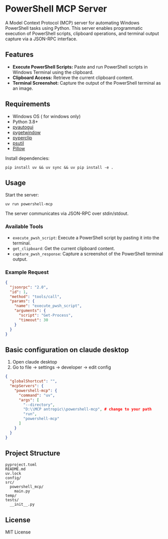 # PowerShell MCP Server

A Model Context Protocol (MCP) server for automating Windows PowerShell tasks using Python. This server enables programmatic execution of PowerShell scripts, clipboard operations, and terminal output capture via a JSON-RPC interface.

## Features

- **Execute PowerShell Scripts:** Paste and run PowerShell scripts in Windows Terminal using the clipboard.
- **Clipboard Access:** Retrieve the current clipboard content.
- **Terminal Screenshot:** Capture the output of the PowerShell terminal as an image.

## Requirements

- Windows OS ( for windows only)
- Python 3.8+
- [pyautogui](https://pypi.org/project/pyautogui/)
- [pygetwindow](https://pypi.org/project/PyGetWindow/)
- [pyperclip](https://pypi.org/project/pyperclip/)
- [psutil](https://pypi.org/project/psutil/)
- [Pillow](https://pypi.org/project/Pillow/)

Install dependencies:
```pwsh
pip install uv && uv sync && uv pip install -e .
```

## Usage

Start the server:
```pwsh
uv run powershell-mcp
```

The server communicates via JSON-RPC over stdin/stdout.

### Available Tools

- `execute_pwsh_script`: Execute a PowerShell script by pasting it into the terminal.
- `get_clipboard`: Get the current clipboard content.
- `capture_pwsh_response`: Capture a screenshot of the PowerShell terminal output.

### Example Request

```json
{
  "jsonrpc": "2.0",
  "id": 1,
  "method": "tools/call",
  "params": {
    "name": "execute_pwsh_script",
    "arguments": {
      "script": "Get-Process",
      "timeout": 30
    }
  }
}
```

## Basic configuration on claude desktop

1. Open claude desktop
2. Go to file -> settings -> developer -> edit config

```json
{
  "globalShortcut": "",
  "mcpServers": {
    "powershell-mcp": {
      "command": "uv",
      "args": [
        "--directory",
        "D:\\MCP antropic\\powershell-mcp", # change to your path
        "run",
        "powershell-mcp"
      ]
    }
  }
}
```

## Project Structure

```
pyproject.toml
README.md
uv.lock
config/
src/
  powershell_mcp/
    main.py
temp/
tests/
  __init__.py
```

## License

MIT License
